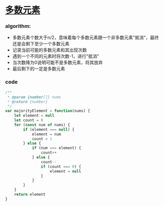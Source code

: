# [多数元素](https://leetcode-cn.com/leetbook/read/top-interview-questions-medium/xwnvrj/)

### algorithm:
- 多数元素个数大于n/2，意味着每个多数元素跟一个非多数元素"抵消"，最终还是会剩下至少一个多数元素
- 记录当前可能的多数元素和其出现次数
- 遇到一个不同的元素时将次数-1，进行"抵消"
- 当次数降为0说明可能不是多数元素，将其放弃
- 最后剩下的一定是多数元素

### code
```javascript
/**
 * @param {number[]} nums
 * @return {number}
 */
var majorityElement = function(nums) {
    let element = null
    let count = 0
    for (const num of nums) {
        if (element === null) {
            element = num
            count = 1
        } else {
            if (num === element) {
                count++
            } else {
                count--
                if (count === 0) {
                    element = null
                }
            }
        }
    }
    return element
}
```
